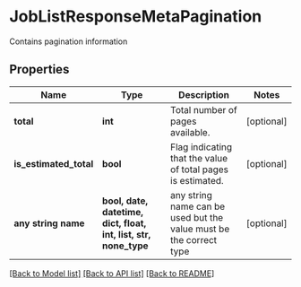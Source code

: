 # JobListResponseMetaPagination

Contains pagination information

## Properties
Name | Type | Description | Notes
------------ | ------------- | ------------- | -------------
**total** | **int** | Total number of pages available. | [optional] 
**is_estimated_total** | **bool** | Flag indicating that the value of total pages is estimated. | [optional] 
**any string name** | **bool, date, datetime, dict, float, int, list, str, none_type** | any string name can be used but the value must be the correct type | [optional]

[[Back to Model list]](../README.md#documentation-for-models) [[Back to API list]](../README.md#documentation-for-api-endpoints) [[Back to README]](../README.md)


